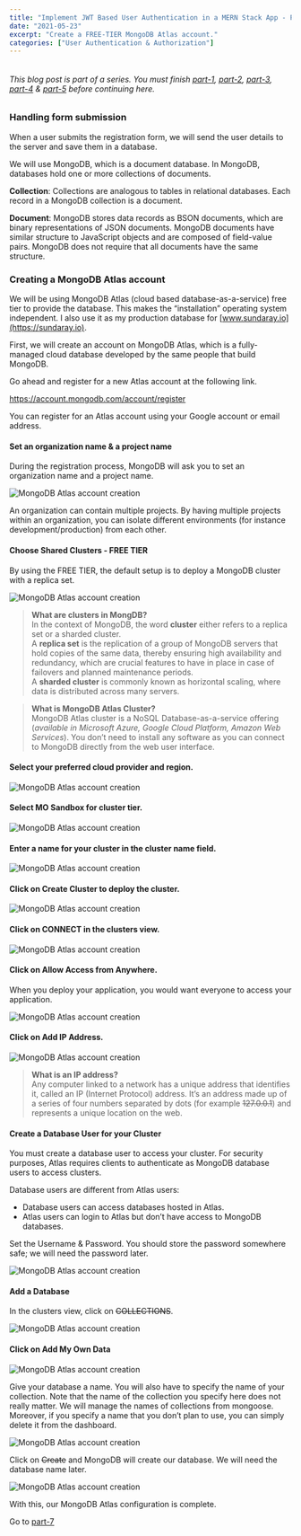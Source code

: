 ```yaml
---
title: "Implement JWT Based User Authentication in a MERN Stack App - Part 6"
date: "2021-05-23"
excerpt: "Create a FREE-TIER MongoDB Atlas account."
categories: ["User Authentication & Authorization"]
---
```


```toc

```

###### This blog post is part of a series. You must finish [part-1](https://hemanta.io/implement-jwt-based-user-authentication-in-a-mern-stack-app-part-1/), [part-2](https://hemanta.io/implement-jwt-based-user-authentication-in-a-mern-stack-app-part-2/), [part-3](https://hemanta.io/implement-jwt-based-user-authentication-in-a-mern-stack-app-part-3/), [part-4](https://hemanta.io/implement-jwt-based-user-authentication-in-a-mern-stack-app-part-4/) & [part-5](https://hemanta.io/implement-jwt-based-user-authentication-in-a-mern-stack-app-part-5/) before continuing here.

### Handling form submission

When a user submits the registration form, we will send the user details to the server and save them in a database.

We will use MongoDB, which is a document database. In MongoDB, databases hold one or more collections of documents.

**Collection**: Collections are analogous to tables in relational databases. Each record in a MongoDB collection is a document.

**Document**: MongoDB stores data records as BSON documents, which are binary representations of JSON documents. MongoDB documents have similar structure to JavaScript objects and are composed of field-value pairs. MongoDB does not require that all documents have the same structure.

### Creating a MongoDB Atlas account

We will be using MongoDB Atlas (cloud based database-as-a-service) free tier to provide the database. This makes the “installation” operating system independent. I also use it as my production database for [www.sundaray.io](https://sundaray.io).

First, we will create an account on MongoDB Atlas, which is a fully-managed cloud database developed by the same people that build MongoDB.

Go ahead and register for a new Atlas account at the following link.

<https://account.mongodb.com/account/register>

You can register for an Atlas account using your Google account or email address.

#### Set an organization name & a project name

During the registration process, MongoDB will ask you to set an organization name and a project name.

![MongoDB Atlas account creation](../images/atlas/atlas0.png)

An organization can contain multiple projects. By having multiple projects within an organization, you can isolate different environments (for instance development/production) from each other.

#### Choose Shared Clusters - FREE TIER

By using the FREE TIER, the default setup is to deploy a MongoDB cluster with a replica set.

![MongoDB Atlas account creation](../images/atlas/atlas1.png)

> **What are clusters in MongDB?** <br>
> In the context of MongoDB, the word **cluster** either refers to a replica set or a sharded cluster.<br>
> A **replica set** is the replication of a group of MongoDB servers that hold copies of the same data, thereby ensuring high availability and redundancy, which are crucial features to have in place in case of failovers and planned maintenance periods.<br>
> A **sharded cluster** is commonly known as horizontal scaling, where data is distributed across many servers.

> **What is MongoDB Atlas Cluster?**<br>
> MongoDB Atlas cluster is a NoSQL Database-as-a-service offering (_available in Microsoft Azure, Google Cloud Platform, Amazon Web Services_). You don’t need to install any software as you can connect to MongoDB directly from the web user interface.

#### Select your preferred cloud provider and region.

![MongoDB Atlas account creation](../images/atlas/atlas2.png)

#### Select MO Sandbox for cluster tier.

![MongoDB Atlas account creation](../images/atlas/atlas4.png)

#### Enter a name for your cluster in the cluster name field.

![MongoDB Atlas account creation](../images/atlas/atlas5.png)

#### Click on Create Cluster to deploy the cluster.

![MongoDB Atlas account creation](../images/atlas/atlas6.png)

#### Click on CONNECT in the clusters view.

![MongoDB Atlas account creation](../images/atlas/atlas7.png)

#### Click on Allow Access from Anywhere.

When you deploy your application, you would want everyone to access your application.

![MongoDB Atlas account creation](../images/atlas/atlas8.png)

#### Click on Add IP Address.

![MongoDB Atlas account creation](../images/atlas/atlas9.png)

> **What is an IP address?**<br>
> Any computer linked to a network has a unique address that identifies it, called an IP (Internet Protocol) address. It’s an address made up of a series of four numbers separated by dots (for example ~~127.0.0.1~~) and represents a unique location on the web.

#### Create a Database User for your Cluster

You must create a database user to access your cluster. For security purposes, Atlas requires clients to authenticate as MongoDB database users to access clusters.

Database users are different from Atlas users:

- Database users can access databases hosted in Atlas.
- Atlas users can login to Atlas but don’t have access to MongoDB databases.

Set the Username & Password. You should store the password somewhere safe; we will need the password later.

![MongoDB Atlas account creation](../images/atlas/atlas10.png)

#### Add a Database

In the clusters view, click on ~~COLLECTIONS~~.

![MongoDB Atlas account creation](../images/atlas/atlas12.png)

#### Click on Add My Own Data

![MongoDB Atlas account creation](../images/atlas/atlas13.png)

Give your database a name. You will also have to specify the name of your collection. Note that the name of the collection you specify here does not really matter. We will manage the names of collections from mongoose. Moreover, if you specify a name that you don’t plan to use, you can simply delete it from the dashboard.

![MongoDB Atlas account creation](../images/atlas/atlas14.png)

Click on ~~Create~~ and MongoDB will create our database. We will need the database name later.

![MongoDB Atlas account creation](../images/atlas/atlas15.png)

With this, our MongoDB Atlas configuration is complete.

Go to [part-7](https://hemanta.io/implement-jwt-based-user-authentication-in-a-mern-stack-app-part-7/)
